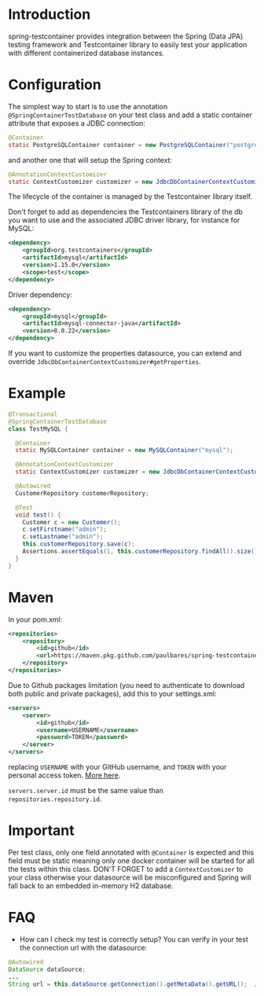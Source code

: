 # Introduction
spring-testcontainer provides integration between the Spring (Data JPA) testing framework and Testcontainer library to 
easily test your application with different containerized database instances. 

# Configuration
The simplest way to start is to use the annotation `@SpringContainerTestDatabase` on your test class and add a static 
container attribute that exposes a JDBC connection:
```java
@Container
static PostgreSQLContainer container = new PostgreSQLContainer("postgres");
```
and another one that will setup the Spring context:
```java
@AnnotationContextCustomizer
static ContextCustomizer customizer = new JdbcDbContainerContextCustomizer(container);
```
The lifecycle of the container is managed by the Testcontainer library itself. 

Don't forget to add as dependencies the Testcontainers library of the db you want to use and the associated JDBC driver library, 
for instance for MySQL:
```xml
<dependency>
    <groupId>org.testcontainers</groupId>
    <artifactId>mysql</artifactId>
    <version>1.15.0</version>
    <scope>test</scope>
</dependency>
```
Driver dependency:
```xml
<dependency>
    <groupId>mysql</groupId>
    <artifactId>mysql-connector-java</artifactId>
    <version>8.0.22</version>
</dependency>
```
If you want to customize the properties datasource, you can extend and override `JdbcDbContainerContextCustomizer#getProperties`.

# Example

```java
@Transactional
@SpringContainerTestDatabase
class TestMySQL {

  @Container
  static MySQLContainer container = new MySQLContainer("mysql");

  @AnnotationContextCustomizer
  static ContextCustomizer customizer = new JdbcDbContainerContextCustomizer(container);

  @Autowired
  CustomerRepository customerRepository;

  @Test
  void test() {
    Customer c = new Customer();
    c.setFirstname("admin");
    c.setLastname("admin");
    this.customerRepository.save(c);
    Assertions.assertEquals(1, this.customerRepository.findAll().size()); // Whatever...
  }
}
```
# Maven
In your pom.xml:
```xml
<repositories>
    <repository>
        <id>github</id>
        <url>https://maven.pkg.github.com/paulbares/spring-testcontainer</url>
    </repository>
</repositories>
```

Due to Github packages limitation (you need to authenticate to download both public and private packages), add this to your settings.xml:
```xml
<servers>
    <server>
        <id>github</id>
        <username>USERNAME</username>
        <password>TOKEN</password>
    </server>
</servers>
```
replacing `USERNAME` with your GitHub username, and `TOKEN` with your personal access token. [More here](https://docs.github.com/en/free-pro-team@latest/packages/guides/configuring-apache-maven-for-use-with-github-packages#authenticating-to-github-packages).

`servers.server.id` must be the same value than `repositories.repository.id`.
# Important
Per test class, only one field annotated with `@Container` is expected and this field must be static meaning only one docker 
container will be started for all the tests within this class. 
DON'T FORGET to add a `ContextCustomizer` to your class otherwise your datasource will be misconfigured and Spring will fall
back to an embedded in-memory H2 database.

# FAQ
- How can I check my test is correctly setup?
You can verify in your test the connection url with the datasource:
```java
@Autowired
DataSource dataSource;
...
String url = this.dataSource.getConnection().getMetaData().getURL();  // Value is jdbc:mysql://localhost:33349/test for a mysql db.
```
